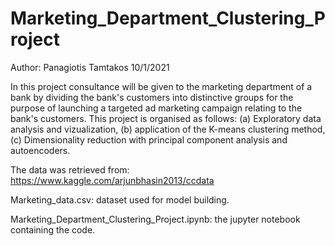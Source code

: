 # Marketing_Department_Clustering_Project
 Author: Panagiotis Tamtakos 10/1/2021


 In this project consultance will be given to the marketing department of a bank by dividing the bank's customers into distinctive groups for the purpose of launching a targeted ad marketing campaign relating to the bank's customers.
 This project is organised as follows: (a) Exploratory data analysis and vizualization, (b) application of the K-means clustering method, (c) Dimensionality reduction with principal component analysis and autoencoders.

 The data was retrieved from: https://www.kaggle.com/arjunbhasin2013/ccdata

 Marketing_data.csv: dataset used for model building.

 Marketing_Department_Clustering_Project.ipynb: the jupyter notebook containing the code.